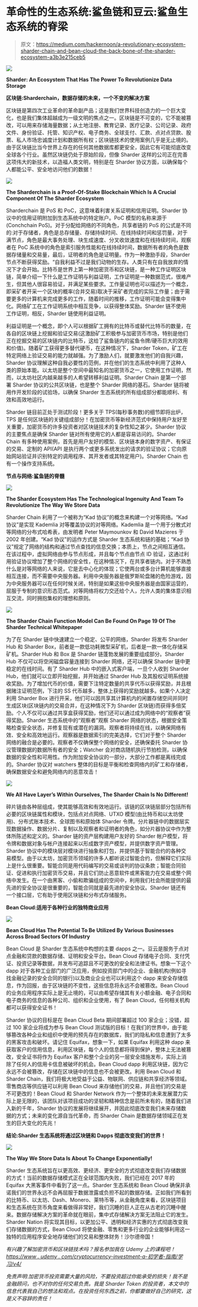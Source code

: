 # 革命性的生态系统:鲨鱼链和豆云:鲨鱼生态系统的脊梁

> 原文：<https://medium.com/hackernoon/a-revolutionary-ecosystem-sharder-chain-and-bean-cloud-the-back-bone-of-the-sharder-ecosystem-a3b3e215ceb5>

![](img/54d74d5e28981ec37dac89356960cc81.png)

**Sharder: An Ecosystem That Has The Power To Revolutionize Data Storage**

**区块链:Sharderchain，数据存储的未来，一个不变的解决方案**

区块链是第四次工业革命的革命副产品；这是我们世界科技创造力的一个巨大变化，也是我们集体超越成为一级文明的焦点之一。区块链是不可变的，它不能被篡改，可以用来存储海量数据；从土地注册、教育记录、医疗记录、公司记录、政府文件、身份验证、托管、知识产权、电子商务、全球支付、汇款、点对点贷款、股票、私人市场忠诚度计划和数据所有权；区块链技术的使用案例几乎是无止境的。由于区块链比当今世界上存在的任何其他数据库都更安全，因此它有可能彻底改变全球各个行业。虽然区块链仍处于原始阶段，但像 Sharder 这样的公司正在完善这项伟大的新技术，以造福人类文明，特别是在 Sharder 协议方面，以确保每个人都能公平、安全地访问他们的数据！

![](img/3e380966162113c71412924874916b94.png)

**The Sharderchain is a Proof-Of-Stake Blockchain Which Is A Crucial Component Of The Sharder Ecosystem**

Sharderchain 是 PoS 和 PoC，这意味着利害关系证明和信用证明。Sharder 协议中的信用证明附加到生态系统中的特定账户。PoC 模型的名称来源于(Conchchain PoS)。对于分配给网络的不同角色，共享者链的 PoS 的公式是不同的:对于存储者，角色是总存储量、存储持续时间、在线持续时间和惩罚量，对于满节点，角色是最大事务处理、块生成速度、分叉收敛速度和在线持续时间，观察者在 PoC 系统中的角色是索引服务性能和在线持续时间，数据所有者的角色是数据存储量和交易量，最后，证明者的角色是证明量。作为一种激励手段，Sharder 节点不断获得奖励。“自我利益不过是我们动物的生存。人类只有在自我放弃的情况下才会开始。比特币是世界上第一种加密货币和区块链，是一种工作证明区块链，简单介绍一下什么是工作证明与利益证明，工作证明是一种数据范式，很难产生，但其他人很容易验证，并满足某些要求。工作量证明也可以描述为一个概念，即采矿者开采一个区块的概率(合并交易)取决于采矿者完成的实际工作量；由于需要更多的计算机来完成更多的工作，随着时间的推移，工作证明可能会变得集中化。网络矿工在工作证明系统中相互竞争，以获得整体奖励。Sharder 链不使用工作证明，相反，Sharder 链使用利益证明。

利益证明是一个概念，即个人可以根据矿工拥有的比特币或替代比特币的数量，在各自的区块链上挖掘和验证交易(这激励矿工积极参与加密货币市场，特别是他们正在挖掘交易的区块链内的比特币，这给了鲨鱼链内的鲨鱼令牌/硬币巨大的效用和价值)。随着矿工获得更多替代硬币，在这种情况下，Sharder Token，矿工在特定网络上验证交易的能力就越强。为了激励人们，就要激发他们的自我兴趣，Sharder 协议理解这种自我必要性的范例，并在他们的生态系统中利用了这种人类的原始本能。以太坊是整个空间中最知名的加密货币之一，它使用工作证明，然而，以太坊社区内越来越多的人希望转移利益证明。Sharder Chain 是第一个部署 Sharder 协议的公共区块链，也是整个 Sharder 网络的基石。Sharder 链将被用作开发阶段的试验场，以确保 Sharder 生态系统的所有组成部分都能顺利、有效和高效地运行。

Sharder 链目前正处于测试阶段！更多关于 TPS(每秒事务数)的细节即将出炉，TPS 是任何区块链的关键组成部分！在加密货币等新经济范式中保持用户友好至关重要，加密货币的许多投资者对区块链技术的复杂性知之甚少。Sharder 协议的主要焦点是确保 Sharder 链对所有使用它的人都是容易访问的。Sharder Chain 有多种使用案例，首先是用户友好的模型、区块链本身的数字资产、有保证的交易、定制的 API(API 是执行两个或更多系统发出的请求的验证协议；它向原始网站验证并识别特定的调用程序、其开发者或其特定用户)。Sharder Chain 也有一个操作支持系统。

**节点与网络:鲨鱼链的脊髓**

![](img/f3c093a524372cdba27d2d6660f40917.png)

**The Sharder Ecosystem Has The Technological Ingenuity And Team To Revolutionize The Way We Store Data**

Sharder Chain 利用了一个被称为“Kad 协议”的概念来构建一个对等网络。“Kad 协议”是实现 Kademlia 对等覆盖协议的对等网络。Kademlia 是一个用于分散式对等网络的分布式哈希表，由发明者 Peter Maymounkov 和 David Mazieres 于 2002 年创建。“Kad 协议”的运作方式是 Sharder 生态系统和链的基础；“Kad 协议”规定了网络的结构和通过节点查找的信息交换；本质上，节点之间相互通信。在该过程中，虚拟网络由参与节点形成，并且每个节点由节点 ID 验证，这通过利用验证协议增加了整个网络的安全性，在这种情况下，在共享者链内。对于不熟悉什么是对等网络的人来说，它是去中心化的体现；它使两台或多台计算机能够直接相互连接，而不需要中央服务器。利用中央服务器是俄罗斯轮盘赌的危险游戏，因为中央服务器可以在任何时候关闭，特别是如果这些中央服务器是由国家运营的，屈服于专制的意识形态范式。对等网络将权力交还给个人，允许人类的集体意识相互交流，同时拥抱集权的理想和原则。

![](img/97cb13e35bc1911310094fb0b5add81e.png)

**The Sharder Chain Function Model Can Be Found On Page 19 Of The Sharder Technical Whitepaper**

为了在 Sharder 链中快速建立一个稳定、公平的网络，Sharder 将发布 Sharder Hub 和 Sharder Box，前者是一款低功耗微型采矿机，后者是一款一体化存储采矿机。Sharder Hub 和 Box 是 Sharder 链蓬勃发展的重要组成部分。Sharder Hub 不仅可以将空闲磁盘容量连接到 Sharder 网络，还可以确保 Sharder 链中更稳定的在线时间。有了 Sharder Hub 中的嵌入式客户端，一旦个人收到 Sharder Hub，他们就可以立即开始挖掘，并开始通过 Sharder Hub 及其股权证明系统接收奖励。为了增加代币的价值，需要下注特定数量的共享代币以获得奖励，并且根据赌注证明范例，下注的 SS 代币越多，整体上获得的奖励就越多。如果个人决定利用 Sharder Box 进行开采，他们可以因共享其计算机内的闲置存储空间并同时生成区块(区块链内的交易合并，在这种情况下为 Sharder 区块链)而获得多倍奖励。个人不仅可以通过共享盒获得奖励，他们还可以通过成为网络中的“观察者”获得奖励。Sharder 生态系统中的“观察者”观察 Sharder 网络的状态，根据安全策略检查安全状态，并修复现有或潜在的漏洞。观察者将持续在线，以确保网络有效、安全和高效地运行。观察器是数据索引的完美选择，它们对于整个 Sharder 网络的融合是必要的。观察者不仅确保整个网络的安全，还确保委托 Sharder 协议管理数据的数据所有者的安全；Watcher 会对商店随机执行节拍检测，以确保数据的安全性和可用性。作为附加安全协议的一部分，大部分工作都是离线完成的。Sharder 协议对 watchers 整体的目标是平衡和检查网络内的矿工和存储者，确保数据安全和避免网络内的恶意攻击！

![](img/be3d9b60708fce384aa08cc7ab798c71.png)

**We All Have Layer’s Within Ourselves, The Sharder Chain Is No Different!**

碎片链由各种层组成，使其能够高效和有效地运行。该链的区块链层部分包括所有必要的区块链属性和模块，包括点对点网络、UTXO 模型(由比特币和以太坊使用)、分布式账本技术、全球图书和原始体 Sharder 令牌。分片器链中的数据层实现数据操作、数据分片、复制以及观察者和证明者的角色，如分片器协议中作为整体所陈述和定义的。Sharder 链的资产层构建用户友好的 Sharder 帐户模型，将令牌和数据对象与帐户连接起来以形成数字资产模型，并提供数字资产管理。Sharder 协议中的模块层对模块进行抽象和打包，并提供基于智能合约的各种交易模型。由于以太坊，加密货币领域的许多人都听说过智能合约，但解释它们实际上是什么很重要。智能合同是用代码编写的交易或谈判的协议条款；智能合同验证、促进和执行加密货币交易，并且它们防止恶意软件或黑客能力在交易或整个网络中发生。在一个由黑客、小偷和欺骗组成的空间中，利用我们社会所能提供的最先进的安全协议是很重要的，智能合同就是最先进的安全协议。Sharder 链还有一个接口层，它有助于使用区块链和分布式存储服务。

**Bean Cloud:适用于各种行业的独特商业应用**

![](img/8faf14ed68f92641dc6072e5d0aed7df.png)

**Bean Cloud Has The Potential To Be Utilized By Various Businesses Across Broad Sectors Of Industry**

Bean Cloud 是 Sharder 生态系统中构想的主要 dapps 之一。豆云是服务于点对点金融和贷款的数据存储、证明和安全平台。Bean Cloud 存储电子合同、支付凭证、投资记录等数据，并发布可追踪且不可更改的安全和法律证书。想象一下这个 dapp 对于各种工业部门的广泛应用，例如投资部门中的企业、金融机构(例如寻找金融记录的安全合同的银行)以及商业企业也可以利用这个 dapp 来安全存储信息，作为回报，由于区块链的不变性，这些信息将永远不会被篡改。Bean Cloud 的业务应用程序实际上是无止境的，可以由希望存储其有关小额金融、电子合同和电子商务的信息的各种公司、组织和企业使用，有了 Bean Cloud，任何相关机构都可以获得安全证书！

Sharder 协议的目标是在 Bean Cloud Beta 期间部署超过 100 家企业；没错，超过 100 家企业将成为参与 Bean Cloud 测试版的目标！在我们的世界中，由于能够篡改各种企业和组织中使用的预先存在的数据库，我们的隐私和信息遭到了太多的黑客攻击和破坏。请记住 Equifax，想象一下，如果 Equifax 利用这种 dapp 来获取客户的信用信息，利用区块链，每个人的信息都将得到保护，整体上无法被篡改，安全证书将作为 Equifax 客户和整个企业的另一层安全措施发布，实际上消除了任何人的信用卡信息被破坏的机会。Bean Cloud dapp 利用区块链，因为它永远不会被篡改，存储在区块链中的信息也不会被更改。利用 Bean Cloud 和 Sharder Chain，我们将极大地受益于公益、物联网、供应链和共享经济等领域。零售商店等供应链可以利用 Bean Cloud 来存储他们的交易，并且他们的交易是不可更改的！Bean Cloud 和 Sharder Network 作为一个整体的未来发展潜力实际上是无限的，该团队对该项目成功的坚韧和精神信念是前所未有的，随着我们进入新的千年，Sharder 协议的发展将继续展开，并因此彻底改变我们未来存储数据的方式；未来的变化源自当代革命，而 Sharder Chain 是数据存储领域正在发生的巨大变化的先兆！

**结论:Sharder 生态系统将通过区块链和 Dapps 彻底改变我们的世界！**

![](img/c944646c60cf113349b8a6dd21fbd368.png)

**The Way We Store Data Is About To Change Exponentially!**

Sharder 生态系统旨在以更高效、更经济、更安全的方式彻底改变我们存储数据的方式！当前的数据存储模式正在全球范围内失败，我们已经在 2017 年的 Equifax 大黑客事件中看到了这一点。Sharder 生态系统和 Bean Cloud 确保并承诺我们的世界永远不会再屈服于数据泄露或负担不起的数据存储。正如我们所看到的比特币、以太坊、Dash、Monero、莱特币等，从金融角度来看，区块链项目和生态系统在货币角度来看做得非常好，我们沉睡的巨人正在从古老的沉睡中醒来。数据存储解决方案的革命就在眼前，集中式存储解决方案无法阻止它的发生。Sharder Nation 将实现其目标，以更加公平、透明和经济实惠的方式彻底改变我们存储数据的方式，Bean Cloud 将使金融、零售和更多行业的企业能够利用这一独特的应用程序安全地存储他们的交易和整体财务！沙尔德帝国！

*有兴趣了解加密货币和区块链技术吗？报名参加我在 Udemy 上的课程吧！*[*https://www . udemy . com/cryptocurrency-investment-a-初学者-指南/学习/v4/*](https://www.udemy.com/cryptocurrency-investment-a-beginners-guide/learn/v4/)

*免责声明:加密货币投资需要大量的风险，不要投资超过你能承受的损失！我不是金融顾问，也不对你的任何交易负责。我是 Sharder Token 的投资者，本文中的信息代表我自己的想法和观点。在投资任何东西之前，你都要做好自己的研究，这是义不容辞的责任！*